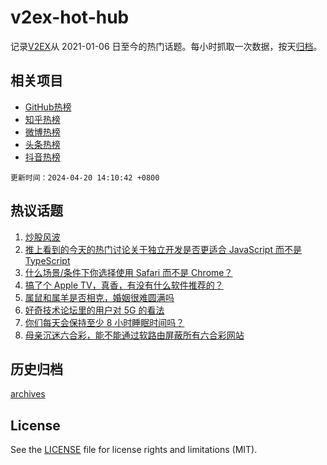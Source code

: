 # v2ex-hot-hub

 记录[V2EX](https://www.v2ex.com/)从 2021-01-06 日至今的热门话题。每小时抓取一次数据，按天[归档](archives)。
 
 ## 相关项目

- [GitHub热榜](https://github.com/lonnyzhang423/github-hot-hub)
- [知乎热榜](https://github.com/lonnyzhang423/zhihu-hot-hub)
- [微博热榜](https://github.com/lonnyzhang423/weibo-hot-hub)
- [头条热榜](https://github.com/lonnyzhang423/toutiao-hot-hub)
- [抖音热榜](https://github.com/lonnyzhang423/douyin-hot-hub)


 `更新时间：2024-04-20 14:10:42 +0800`

## 热议话题

1. [炒股风波](https://www.v2ex.com/t/1033945)
1. [推上看到的今天的热门讨论关于独立开发是否更适合 JavaScript 而不是 TypeScript](https://www.v2ex.com/t/1034071)
1. [什么场景/条件下你选择使用 Safari 而不是 Chrome？](https://www.v2ex.com/t/1033954)
1. [搞了个 Apple TV，真香，有没有什么软件推荐的？](https://www.v2ex.com/t/1033947)
1. [属鼠和属羊是否相克，婚姻很难圆满吗](https://www.v2ex.com/t/1033951)
1. [好奇技术论坛里的用户对 5G 的看法](https://www.v2ex.com/t/1034111)
1. [你们每天会保持至少 8 小时睡眠时间吗？](https://www.v2ex.com/t/1033935)
1. [母亲沉迷六合彩，能不能通过软路由屏蔽所有六合彩网站](https://www.v2ex.com/t/1033984)

## 历史归档

[archives](archives)

## License

See the [LICENSE](LICENSE) file for license rights and limitations (MIT).
